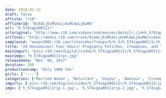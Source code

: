```yaml
---
date: 2019-01-13
draft: false
affsite: "r18"
afflinkr18: "NjA4LjEuMS4xLjAuMC4wLjAuMA"
url: "h_574iqpa00111r"
urloriginal: "http://www.r18.com/videos/vod/movies/detail/-/id=h_574iqpa00111r"
urlfinal: "http://media.r18.com/track/NjA4LjEuMS4xLjAuMC4wLjAuMA/videos/vod/movies/detail/-/id=h_574iqpa00111r"
samplevid: "awspv3001.r18.com/litevideo/freepv/h/h_5/h_574iqpa00111r/h_574iqpa00111r_dmb_w.mp4"
title: "20 Housewives! Four Hours! Pregnancy Fetishes, Creampies, and Toilet Rapes!"
mainimgurl: "pics.r18.com/digital/video/h_574iqpa00111r/h_574iqpa00111rps.jpg"
mainimgs: "h_574iqpa00111rps.jpg"
releasedate: "Nov. 06, 2017"
duration: 240
productioncomp: "Only 1980 Yen"
girls: ['----']
categories: ['Married Woman', 'Reluctant', 'Voyeur', 'Amateur', 'Creampie', 'Compilation', 'Over 4 Hours']
imgurls: ['pics.r18.com/digital/video/h_574iqpa00111r/h_574iqpa00111rjp-1.jpg', 'pics.r18.com/digital/video/h_574iqpa00111r/h_574iqpa00111rjp-2.jpg', 'pics.r18.com/digital/video/h_574iqpa00111r/h_574iqpa00111rjp-3.jpg', 'pics.r18.com/digital/video/h_574iqpa00111r/h_574iqpa00111rjp-4.jpg', 'pics.r18.com/digital/video/h_574iqpa00111r/h_574iqpa00111rjp-5.jpg', 'pics.r18.com/digital/video/h_574iqpa00111r/h_574iqpa00111rjp-6.jpg', 'pics.r18.com/digital/video/h_574iqpa00111r/h_574iqpa00111rjp-7.jpg', 'pics.r18.com/digital/video/h_574iqpa00111r/h_574iqpa00111rjp-8.jpg', 'pics.r18.com/digital/video/h_574iqpa00111r/h_574iqpa00111rjp-9.jpg', 'pics.r18.com/digital/video/h_574iqpa00111r/h_574iqpa00111rjp-10.jpg', 'pics.r18.com/digital/video/h_574iqpa00111r/h_574iqpa00111rjp-11.jpg', 'pics.r18.com/digital/video/h_574iqpa00111r/h_574iqpa00111rjp-12.jpg', 'pics.r18.com/digital/video/h_574iqpa00111r/h_574iqpa00111rjp-13.jpg', 'pics.r18.com/digital/video/h_574iqpa00111r/h_574iqpa00111rjp-14.jpg', 'pics.r18.com/digital/video/h_574iqpa00111r/h_574iqpa00111rjp-15.jpg', 'pics.r18.com/digital/video/h_574iqpa00111r/h_574iqpa00111rjp-16.jpg', 'pics.r18.com/digital/video/h_574iqpa00111r/h_574iqpa00111rjp-17.jpg', 'pics.r18.com/digital/video/h_574iqpa00111r/h_574iqpa00111rjp-18.jpg', 'pics.r18.com/digital/video/h_574iqpa00111r/h_574iqpa00111rjp-19.jpg', 'pics.r18.com/digital/video/h_574iqpa00111r/h_574iqpa00111rjp-20.jpg']
imgs: ['h_574iqpa00111rjp-1.jpg', 'h_574iqpa00111rjp-2.jpg', 'h_574iqpa00111rjp-3.jpg', 'h_574iqpa00111rjp-4.jpg', 'h_574iqpa00111rjp-5.jpg', 'h_574iqpa00111rjp-6.jpg', 'h_574iqpa00111rjp-7.jpg', 'h_574iqpa00111rjp-8.jpg', 'h_574iqpa00111rjp-9.jpg', 'h_574iqpa00111rjp-10.jpg', 'h_574iqpa00111rjp-11.jpg', 'h_574iqpa00111rjp-12.jpg', 'h_574iqpa00111rjp-13.jpg', 'h_574iqpa00111rjp-14.jpg', 'h_574iqpa00111rjp-15.jpg', 'h_574iqpa00111rjp-16.jpg', 'h_574iqpa00111rjp-17.jpg', 'h_574iqpa00111rjp-18.jpg', 'h_574iqpa00111rjp-19.jpg', 'h_574iqpa00111rjp-20.jpg']
---
```

